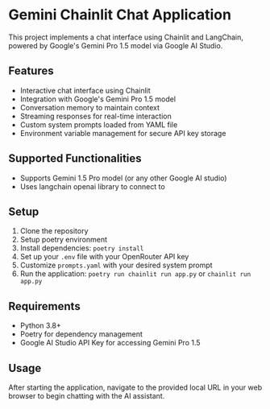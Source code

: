 # Gemini Chainlit Chat Application

This project implements a chat interface using Chainlit and LangChain, powered by Google's Gemini Pro 1.5 model via 
Google AI Studio.

## Features

- Interactive chat interface using Chainlit
- Integration with Google's Gemini Pro 1.5 model
- Conversation memory to maintain context
- Streaming responses for real-time interaction
- Custom system prompts loaded from YAML file
- Environment variable management for secure API key storage

## Supported Functionalities

- Supports Gemini 1.5 Pro model (or any other Google AI studio)
- Uses langchain openai library to connect to 

## Setup

1. Clone the repository
2. Setup poetry environment
2. Install dependencies: `poetry install`
3. Set up your `.env` file with your OpenRouter API key
4. Customize `prompts.yaml` with your desired system prompt
5. Run the application: `poetry run chainlit run app.py` or `chainlit run app.py`

## Requirements

- Python 3.8+
- Poetry for dependency management
- Google AI Studio API Key for accessing Gemini Pro 1.5

## Usage
After starting the application, navigate to the provided local URL in your web browser to begin chatting with the AI assistant.
